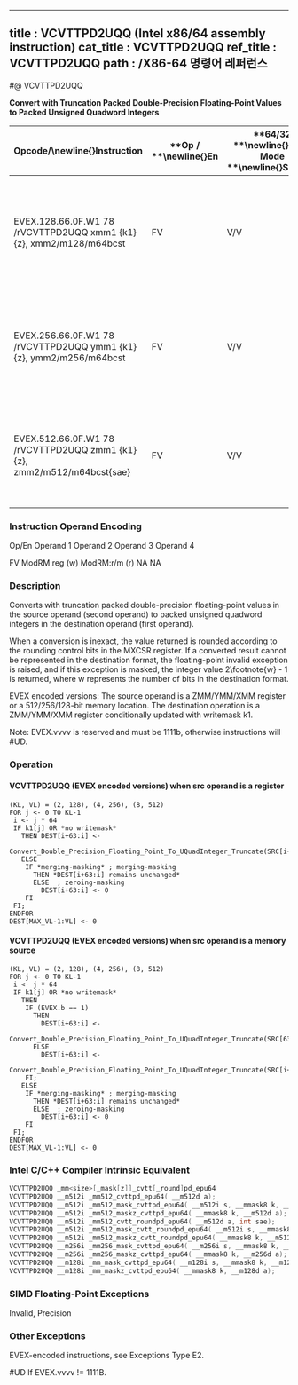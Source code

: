 ----------------------------
title : VCVTTPD2UQQ (Intel x86/64 assembly instruction)
cat_title : VCVTTPD2UQQ
ref_title : VCVTTPD2UQQ
path : /X86-64 명령어 레퍼런스
----------------------------
#@ VCVTTPD2UQQ

**Convert with Truncation Packed Double-Precision Floating-Point Values to Packed Unsigned Quadword Integers**

|**Opcode/**\newline{}**Instruction**|**Op / **\newline{}**En**|**64/32 **\newline{}**bit Mode **\newline{}**Support**|**CPUID **\newline{}**Feature **\newline{}**Flag**|**Description**|
|------------------------------------|-------------------------|------------------------------------------------------|--------------------------------------------------|---------------|
|EVEX.128.66.0F.W1 78 /rVCVTTPD2UQQ xmm1 {k1}{z}, xmm2/m128/m64bcst|FV|V/V|AVX512VLAVX512DQ|Convert two packed double-precision floating-point values from xmm2/m128/m64bcst to two packed unsigned quadword integers in xmm1 using truncation with writemask k1.|
|EVEX.256.66.0F.W1 78 /rVCVTTPD2UQQ ymm1 {k1}{z}, ymm2/m256/m64bcst|FV|V/V|AVX512VLAVX512DQ|Convert four packed double-precision floating-point values from ymm2/m256/m64bcst to four packed unsigned quadword integers in ymm1 using truncation with writemask k1.|
|EVEX.512.66.0F.W1 78 /rVCVTTPD2UQQ zmm1 {k1}{z}, zmm2/m512/m64bcst{sae}|FV|V/V|AVX512DQ|Convert eight packed double-precision floating-point values from zmm2/mem to eight packed unsigned quadword integers in zmm1 using truncation with writemask k1.|
###                 Instruction Operand Encoding


Op/En Operand 1 Operand 2 Operand 3 Operand 4

FV ModRM:reg (w) ModRM:r/m (r) NA NA

### Description


Converts with truncation packed double-precision floating-point values in the source operand (second operand) to packed unsigned quadword integers in the destination operand (first operand). 

When a conversion is inexact, the value returned is rounded according to the rounding control bits in the MXCSR register. If a converted result cannot be represented in the destination format, the floating-point invalid exception is raised, and if this exception is masked, the integer value 2\footnote{w}  - 1 is returned, where w represents the number of bits in the destination format.

EVEX encoded versions: The source operand is a ZMM/YMM/XMM register or a 512/256/128-bit memory location. The destination operation is a ZMM/YMM/XMM register conditionally updated with writemask k1. 

Note: EVEX.vvvv is reserved and must be 1111b, otherwise instructions will #UD.


### Operation
#### VCVTTPD2UQQ (EVEX encoded versions) when src operand is a register
```info-verb
(KL, VL) = (2, 128), (4, 256), (8, 512)
FOR j <-  0 TO KL-1
 i <-  j * 64
 IF k1[j] OR *no writemask*
   THEN DEST[i+63:i]  <-
    Convert_Double_Precision_Floating_Point_To_UQuadInteger_Truncate(SRC[i+63:i])
   ELSE 
    IF *merging-masking* ; merging-masking
      THEN *DEST[i+63:i] remains unchanged*
      ELSE  ; zeroing-masking
        DEST[i+63:i]  <- 0
    FI
 FI;
ENDFOR
DEST[MAX_VL-1:VL]  <- 0
```
#### VCVTTPD2UQQ (EVEX encoded versions) when src operand is a memory source
```info-verb
(KL, VL) = (2, 128), (4, 256), (8, 512)
FOR j  <- 0 TO KL-1
 i <-  j * 64
 IF k1[j] OR *no writemask*
   THEN 
    IF (EVEX.b == 1) 
      THEN
        DEST[i+63:i] <- 
    Convert_Double_Precision_Floating_Point_To_UQuadInteger_Truncate(SRC[63:0])
      ELSE 
        DEST[i+63:i] <- 
    Convert_Double_Precision_Floating_Point_To_UQuadInteger_Truncate(SRC[i+63:i])
    FI;
   ELSE 
    IF *merging-masking* ; merging-masking
      THEN *DEST[i+63:i] remains unchanged*
      ELSE  ; zeroing-masking
        DEST[i+63:i]  <- 0
    FI
 FI;
ENDFOR
DEST[MAX_VL-1:VL]  <- 0
```

### Intel C/C++ Compiler Intrinsic Equivalent

```cpp
VCVTTPD2UQQ _mm<size>[_mask[z]]_cvtt[_round]pd_epu64
VCVTTPD2UQQ __m512i _mm512_cvttpd_epu64( __m512d a);
VCVTTPD2UQQ __m512i _mm512_mask_cvttpd_epu64( __m512i s, __mmask8 k, __m512d a);
VCVTTPD2UQQ __m512i _mm512_maskz_cvttpd_epu64( __mmask8 k, __m512d a);
VCVTTPD2UQQ __m512i _mm512_cvtt_roundpd_epu64( __m512d a, int sae);
VCVTTPD2UQQ __m512i _mm512_mask_cvtt_roundpd_epu64( __m512i s, __mmask8 k, __m512d a, int sae);
VCVTTPD2UQQ __m512i _mm512_maskz_cvtt_roundpd_epu64( __mmask8 k, __m512d a, int sae);
VCVTTPD2UQQ __m256i _mm256_mask_cvttpd_epu64( __m256i s, __mmask8 k, __m256d a);
VCVTTPD2UQQ __m256i _mm256_maskz_cvttpd_epu64( __mmask8 k, __m256d a);
VCVTTPD2UQQ __m128i _mm_mask_cvttpd_epu64( __m128i s, __mmask8 k, __m128d a);
VCVTTPD2UQQ __m128i _mm_maskz_cvttpd_epu64( __mmask8 k, __m128d a);
```
### SIMD Floating-Point Exceptions


Invalid, Precision

### Other Exceptions


EVEX-encoded instructions, see Exceptions Type E2.

#UD If EVEX.vvvv != 1111B.


